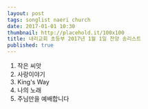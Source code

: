 ```yaml
---
layout: post
tags: songlist naeri church
date: 2017-01-01 10:30
thumbnail: http://placehold.it/100x100
title: 내리교회 초등부 2017년 1월 1일 찬양 송리스트
published: true
---
```


<ol><li>작은 씨앗</li><li>사랑이야기</li><li>King's Way</li><li>나의 노래</li><li>주님만을 예배합니다</li></ol>